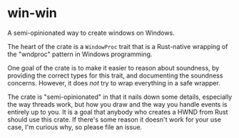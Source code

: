 # win-win

A semi-opinionated way to create windows on Windows.

The heart of the crate is a `WindowProc` trait that is a Rust-native wrapping of the "wndproc" pattern in Windows programming.

One goal of the crate is to make it easier to reason about soundness, by providing the correct types for this trait, and documenting the soundness concerns. However, it does *not* try to wrap everything in a safe wrapper.

The crate is "semi-opinionated" in that it nails down some details, especially the way threads work, but how you draw and the way you handle events is entirely up to you. It is a goal that anybody who creates a HWND from Rust should use this crate. If there's some reason it doesn't work for your use case, I'm curious why, so please file an issue.
